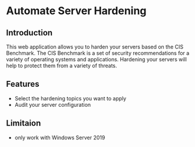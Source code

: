 # Automate Server Hardening

## Introduction

This web application allows you to harden your servers based on the CIS Benchmark. The CIS Benchmark is a set of security recommendations for a variety of operating systems and applications. Hardening your servers will help to protect them from a variety of threats.

## Features

- Select the hardening topics you want to apply
- Audit your server configuration

## Limitaion

- only work with Windows Server 2019
